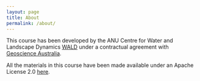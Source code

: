 ```yaml
---
layout: page
title: About
permalink: /about/
---
```


This course has been developed by the ANU Centre for Water and Landscape Dynamics [WALD](http://wald.anu.edu.au/) under a contractual agreement with [Geoscience Australia](https://www.ga.gov.au/).

All the materials in this course have been made available under an Apache License 2.0 [here](https://github.com/ANU-WALD/dea_course).

